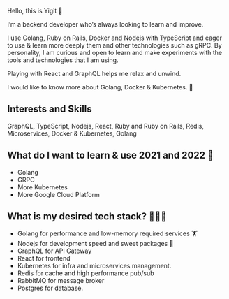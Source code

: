 Hello, this is Yigit 🖖

I’m a backend developer who’s always looking to learn and improve.

I use Golang, Ruby on Rails, Docker and  Nodejs with TypeScript and eager to use & learn more deeply them and other technologies such as gRPC. By personality, I am curious and open to learn and make experiments with the tools and technologies that I am using.

Playing with React and GraphQL helps me relax and unwind.

I would like to know more about Golang, Docker & Kubernetes. 🤔


## Interests and Skills

GraphQL, TypeScript, Nodejs, React, Ruby and Ruby on Rails, Redis, Microservices, Docker & Kubernetes, Golang


## What do I want to learn & use 2021 and 2022 💭

- Golang
- GRPC
- More Kubernetes
- More Google Cloud Platform


## What is my desired tech stack? 💪🎉🎈

- Golang for performance and low-memory required services 🏋️
- Nodejs for development speed and sweet packages 🍬
- GraphQL for API Gateway
- React for frontend
- Kubernetes for infra and microservices management.
- Redis for cache and high performance pub/sub
- RabbitMQ for message broker
- Postgres for database.
